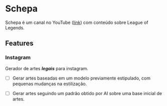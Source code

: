 # Schepa

Schepa é um canal no YouTube ([link](www.youtube.com/schepa)) com conteúdo sobre League of Legends.

## Features

### Instagram

Gerador de artes _**legais**_ para instagram.

- [ ] Gerar artes baseadas em um modelo previamente estipulado, com pequenas mudanças na estilização.

- [ ] Gerar artes seguindo um padrão obtido por AI sobre uma base inicial de artes.
